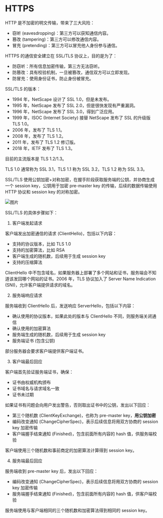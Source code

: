 # HTTPS

HTTP 是不加密的明文传输，带来了三大风险：

- 窃听 (eavesdropping)：第三方可以获知通信内容。
- 篡改 (tampering)：第三方可以修改通信内容。
- 冒充 (pretending)：第三方可以冒充他人身份参与通信。

HTTPS 的通信安全建立在 SSL/TLS 协议上，目的是为了：

- 防窃听：所有信息加密传输，第三方无法窃听。
- 防篡改：具有校验机制，一旦被篡改，通信双方可以立即发现。
- 防冒充：使用身份证书，防止身份被冒充。

SSL/TLS 的版本：

- 1994 年，NetScape 设计了 SSL 1.0，但是未发布。
- 1995 年，NetScape 发布了 SSL 2.0，但是很快发现有严重漏洞。
- 1996 年，NetScape 发布了 SSL 3.0，得到广泛应用。
- 1999 年，ISOC (Internet Society) 接替 NetScape 发布了 SSL 的升级版 TLS 1.0。
- 2006 年，发布了 TLS 1.1。
- 2008 年，发布了 TLS 1.2。
- 2011 年，发布了 TLS 1.2 修订版。
- 2018 年，IETF 发布了 TLS 1.3。

目前的主流版本是 TLS 1.2/1.3。

TLS 1.0 通常称为 SSL 3.1，TLS 1.1 称为 SSL 3.2，TLS 1.2 称为 SSL 3.3。

SSL/TLS 使用公钥加密+对称加密，在握手阶段获取服务端的公钥，并协商生成一个 session key，公钥用于加密 pre-master key 的传输，后续的数据传输使用 HTTP 协议和 session key 的对称加密。

![图片](https://s2.loli.net/2022/07/20/kHjxvKphJ375AwG.jpg)

SSL/TLS 的具体步骤如下：

1. 客户端发起请求

客户端发出加密通信的请求 (ClientHello)，包括以下内容：

- 支持的协议版本，比如 TLS 1.0
- 支持的加密算法，比如 RSA
- 客户端生成的随机数，后续用于生成 session key
- 支持的压缩算法

ClientHello 中不包含域名，如果服务器上部署了多个网站和证书，服务端会不知道该发回哪个网站的证书。2006 年，TLS 协议加入了 Server Name Indication (SNI)，允许客户端提供请求的域名。

2. 服务端响应请求

服务端收到 ClientHello 后，发送响应 ServerHello，包括以下内容：

- 确认使用的协议版本，如果此处的版本与 ClientHello 不同，则服务端关闭通信
- 确认使用的加密算法
- 服务端生成的随机数，后续用于生成 session key
- 服务端证书 (包含公钥)

部分服务器会要求客户端提供客户端证书。

3. 客户端最后回应

客户端首先验证服务端证书，确保：

- 证书由权威机构颁布
- 证书域名与请求域名一致
- 证书未过期

如果证书有问题会向用户发出警告，否则取出证书中的公钥，发出以下回应：

- 第三个随机数 (ClientKeyExchange)，也称为 pre-master key，**用公钥加密**
- 编码改变通知 (ChangeCipherSpec)，表示后续信息将用双方协商的 session key 加密传输
- 客户端握手结束通知 (Finished)，包含前面所有内容的 hash 值，供服务端校验

客户端使用三个随机数和事前商定的加密算法计算得到 session key。

4. 服务端最后回应

服务端收到 pre-master key 后，发出以下回应：

- 编码改变通知 (ChangeCipherSpec)，表示后续信息将用双方协商的 session key 加密传输
- 服务端握手结束通知 (Finished)，包含前面所有内容的 hash 值，供客户端校验

服务端使用与客户端相同的三个随机数和加密算法得到相同的 session key。
